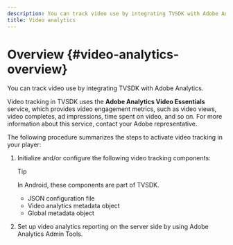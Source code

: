 ```yaml
---
description: You can track video use by integrating TVSDK with Adobe Analytics.
title: Video analytics
---
```


# Overview {#video-analytics-overview}

You can track video use by integrating TVSDK with Adobe Analytics.

Video tracking in TVSDK uses the **Adobe Analytics Video Essentials** service, which provides video engagement metrics, such as video views, video completes, ad impressions, time spent on video, and so on. For more information about this service, contact your Adobe representative.

The following procedure summarizes the steps to activate video tracking in your player:

1. Initialize and/or configure the following video tracking components:

   >[!TIP]
   >
   >In Android, these components are part of TVSDK.

    * JSON configuration file 
    * Video analytics metadata object 
    * Global metadata object

1. Set up video analytics reporting on the server side by using Adobe Analytics Admin Tools.

